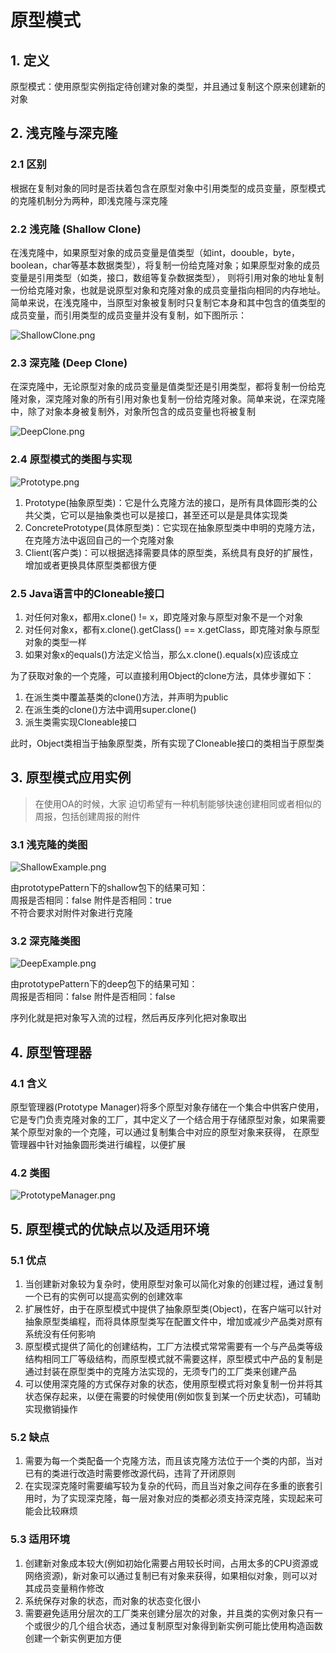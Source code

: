 # 原型模式

## 1. 定义

原型模式：使用原型实例指定待创建对象的类型，并且通过复制这个原来创建新的对象

## 2. 浅克隆与深克隆

### 2.1 区别

根据在复制对象的同时是否扶着包含在原型对象中引用类型的成员变量，原型模式的克隆机制分为两种，即浅克隆与深克隆

### 2.2 浅克隆 (Shallow Clone)

在浅克隆中，如果原型对象的成员变量是值类型（如int，doouble，byte，boolean，char等基本数据类型），将复制一份给克隆对象；如果原型对象的成员变量是引用类型（如类，接口，数组等复杂数据类型），
则将引用对象的地址复制一份给克隆对象，也就是说原型对象和克隆对象的成员变量指向相同的内存地址。简单来说，在浅克隆中，当原型对象被复制时只复制它本身和其中包含的值类型的成员变量，而引用类型的成员变量并没有复制，如下图所示：

![ShallowClone.png](img/ShallowClone.png)

### 2.3 深克隆 (Deep Clone)

在深克隆中，无论原型对象的成员变量是值类型还是引用类型，都将复制一份给克隆对象，深克隆对象的所有引用对象也复制一份给克隆对象。简单来说，在深克隆中，除了对象本身被复制外，对象所包含的成员变量也将被复制

![DeepClone.png](img/DeepClone.png)

### 2.4 原型模式的类图与实现

![Prototype.png](img/PrototypeThought.png)

1. Prototype(抽象原型类)：它是什么克隆方法的接口，是所有具体圆形类的公共父类，它可以是抽象类也可以是接口，甚至还可以是是具体实现类
2. ConcretePrototype(具体原型类)：它实现在抽象原型类中申明的克隆方法，在克隆方法中返回自己的一个克隆对象
3. Client(客户类)：可以根据选择需要具体的原型类，系统具有良好的扩展性，增加或者更换具体原型类都很方便

### 2.5 Java语言中的Cloneable接口

1. 对任何对象x，都用x.clone() != x，即克隆对象与原型对象不是一个对象
2. 对任何对象x，都有x.clone().getClass() == x.getClass，即克隆对象与原型对象的类型一样
3. 如果对象x的equals()方法定义恰当，那么x.clone().equals(x)应该成立

为了获取对象的一个克隆，可以直接利用Object的clone方法，具体步骤如下：

1. 在派生类中覆盖基类的clone()方法，并声明为public
2. 在派生类的clone()方法中调用super.clone()
3. 派生类需实现Cloneable接口

此时，Object类相当于抽象原型类，所有实现了Cloneable接口的类相当于原型类

## 3. 原型模式应用实例

> 在使用OA的时候，大家 迫切希望有一种机制能够快速创建相同或者相似的周报，包括创建周报的附件

### 3.1 浅克隆的类图

![ShallowExample.png](img/ShallowExample.png)

由prototypePattern下的shallow包下的结果可知：  
周报是否相同：false 附件是否相同：true  
不符合要求对附件对象进行克隆

### 3.2 深克隆类图

![DeepExample.png](img/DeepExample.png)

由prototypePattern下的deep包下的结果可知：  
周报是否相同：false 附件是否相同：false

序列化就是把对象写入流的过程，然后再反序列化把对象取出

## 4. 原型管理器

### 4.1 含义

原型管理器(Prototype Manager)将多个原型对象存储在一个集合中供客户使用，它是专门负责克隆对象的工厂，其中定义了一个结合用于存储原型对象，如果需要某个原型对象的一个克隆，可以通过复制集合中对应的原型对象来获得，
在原型管理器中针对抽象圆形类进行编程，以便扩展

### 4.2 类图

![PrototypeManager.png](img/PrototypeManager.png)

## 5. 原型模式的优缺点以及适用环境

### 5.1 优点

1. 当创建新对象较为复杂时，使用原型对象可以简化对象的创建过程，通过复制一个已有的实例可以提高实例的创建效率
2. 扩展性好，由于在原型模式中提供了抽象原型类(Object)，在客户端可以针对抽象原型类编程，而将具体原型类写在配置文件中，增加或减少产品类对原有系统没有任何影响
3. 原型模式提供了简化的创建结构，工厂方法模式常常需要有一个与产品类等级结构相同工厂等级结构，而原型模式就不需要这样，原型模式中产品的复制是通过封装在原型类中的克隆方法实现的，无须专门的工厂类来创建产品
4. 可以使用深克隆的方式保存对象的状态，使用原型模式将对象复制一份并将其状态保存起来，以便在需要的时候使用(例如恢复到某一个历史状态)，可辅助实现撤销操作

### 5.2 缺点

1. 需要为每一个类配备一个克隆方法，而且该克隆方法位于一个类的内部，当对已有的类进行改造时需要修改源代码，违背了开闭原则
2. 在实现深克隆时需要编写较为复杂的代码，而且当对象之间存在多重的嵌套引用时，为了实现深克隆，每一层对象对应的类都必须支持深克隆，实现起来可能会比较麻烦

### 5.3 适用环境

1. 创建新对象成本较大(例如初始化需要占用较长时间，占用太多的CPU资源或网络资源)，新对象可以通过复制已有对象来获得，如果相似对象，则可以对其成员变量稍作修改
2. 系统保存对象的状态，而对象的状态变化很小
3. 需要避免适用分层次的工厂类来创建分层次的对象，并且类的实例对象只有一个或很少的几个组合状态，通过复制原型对象得到新实例可能比使用构造函数创建一个新实例更加方便

